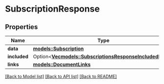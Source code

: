 # SubscriptionResponse

## Properties

Name | Type | Description | Notes
------------ | ------------- | ------------- | -------------
**data** | [**models::Subscription**](Subscription.md) |  | 
**included** | Option<[**Vec<models::SubscriptionsResponseIncludedInner>**](SubscriptionsResponse_included_inner.md)> |  | [optional]
**links** | [**models::DocumentLinks**](DocumentLinks.md) |  | 

[[Back to Model list]](../README.md#documentation-for-models) [[Back to API list]](../README.md#documentation-for-api-endpoints) [[Back to README]](../README.md)


